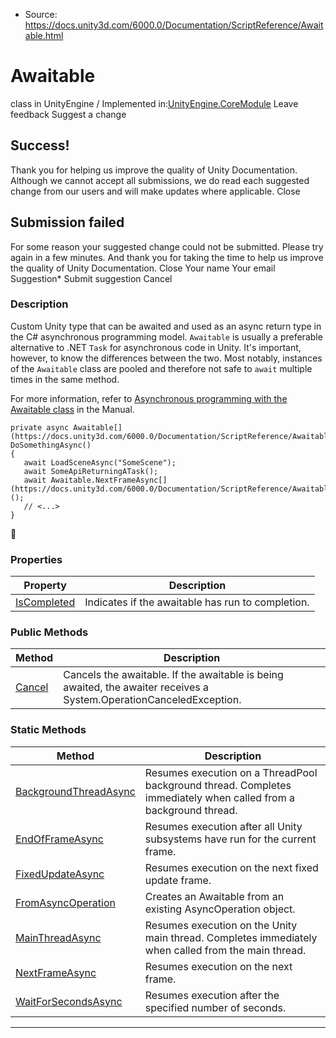 * Source: https://docs.unity3d.com/6000.0/Documentation/ScriptReference/Awaitable.html

# Awaitable
class in UnityEngine
/
Implemented in:[UnityEngine.CoreModule](https://docs.unity3d.com/6000.0/Documentation/ScriptReference/UnityEngine.CoreModule.html)
Leave feedback
Suggest a change
## Success!
Thank you for helping us improve the quality of Unity Documentation. Although we cannot accept all submissions, we do read each suggested change from our users and will make updates where applicable.
Close
## Submission failed
For some reason your suggested change could not be submitted. Please <a>try again</a> in a few minutes. And thank you for taking the time to help us improve the quality of Unity Documentation.
Close
Your name Your email Suggestion* Submit suggestion
Cancel
### Description
Custom Unity type that can be awaited and used as an async return type in the C# asynchronous programming model.
`Awaitable` is usually a preferable alternative to .NET `Task` for asynchronous code in Unity. It's important, however, to know the differences between the two. Most notably, instances of the `Awaitable` class are pooled and therefore not safe to `await` multiple times in the same method.  
  
For more information, refer to [Asynchronous programming with the Awaitable class](https://docs.unity3d.com/6000.0/Documentation/Manual/async-await-support.html) in the Manual.
```
private async Awaitable[](https://docs.unity3d.com/6000.0/Documentation/ScriptReference/Awaitable.html) DoSomethingAsync()
{
   await LoadSceneAsync("SomeScene");
   await SomeApiReturningATask();
   await Awaitable.NextFrameAsync[](https://docs.unity3d.com/6000.0/Documentation/ScriptReference/Awaitable.NextFrameAsync.html)();
   // <...>
}

```

### Properties
Property | Description  
---|---  
[IsCompleted](https://docs.unity3d.com/6000.0/Documentation/ScriptReference/Awaitable.IsCompleted.html) | Indicates if the awaitable has run to completion.  
### Public Methods
Method | Description  
---|---  
[Cancel](https://docs.unity3d.com/6000.0/Documentation/ScriptReference/Awaitable.Cancel.html) | Cancels the awaitable. If the awaitable is being awaited, the awaiter receives a System.OperationCanceledException.  
### Static Methods
Method | Description  
---|---  
[BackgroundThreadAsync](https://docs.unity3d.com/6000.0/Documentation/ScriptReference/Awaitable.BackgroundThreadAsync.html) | Resumes execution on a ThreadPool background thread. Completes immediately when called from a background thread.  
[EndOfFrameAsync](https://docs.unity3d.com/6000.0/Documentation/ScriptReference/Awaitable.EndOfFrameAsync.html) | Resumes execution after all Unity subsystems have run for the current frame.  
[FixedUpdateAsync](https://docs.unity3d.com/6000.0/Documentation/ScriptReference/Awaitable.FixedUpdateAsync.html) | Resumes execution on the next fixed update frame.  
[FromAsyncOperation](https://docs.unity3d.com/6000.0/Documentation/ScriptReference/Awaitable.FromAsyncOperation.html) | Creates an Awaitable from an existing AsyncOperation object.  
[MainThreadAsync](https://docs.unity3d.com/6000.0/Documentation/ScriptReference/Awaitable.MainThreadAsync.html) | Resumes execution on the Unity main thread. Completes immediately when called from the main thread.  
[NextFrameAsync](https://docs.unity3d.com/6000.0/Documentation/ScriptReference/Awaitable.NextFrameAsync.html) | Resumes execution on the next frame.  
[WaitForSecondsAsync](https://docs.unity3d.com/6000.0/Documentation/ScriptReference/Awaitable.WaitForSecondsAsync.html) | Resumes execution after the specified number of seconds.  
* * *
